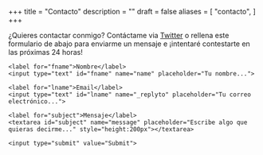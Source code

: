 +++
title = "Contacto"
description = ""
draft = false
aliases = [
    "contacto",
]
+++

¿Quieres contactar conmigo? Contáctame via [Twitter](https://twitter.com/nangulito) o rellena este formulario de abajo para enviarme un mensaje e ¡intentaré contestarte en las próximas 24 horas!

<div class="contactcontainer">
    <form
    action="https://formspree.io/xnqgnnad"
    method="POST"
    >

    <label for="fname">Nombre</label>
    <input type="text" id="fname" name="name" placeholder="Tu nombre...">

    <label for="lname">Email</label>
    <input type="text" id="lname" name="_replyto" placeholder="Tu correo electrónico...">

    <label for="subject">Mensaje</label>
    <textarea id="subject" name="message" placeholder="Escribe algo que quieras decirme..." style="height:200px"></textarea>

    <input type="submit" value="Submit">

  </form>
</div>
